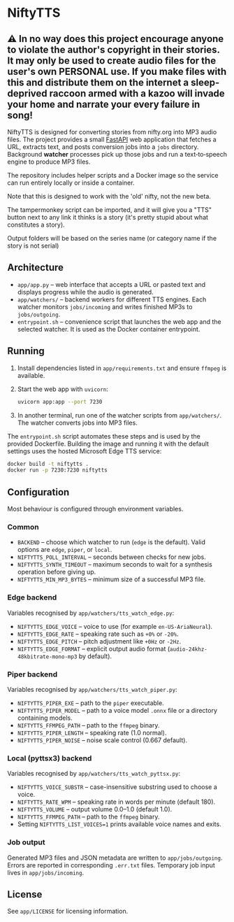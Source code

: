 # NiftyTTS

## :warning: In no way does this project encourage anyone to violate the author's copyright in their stories.  It may only be used to create audio files for the user's own **PERSONAL** use.  If you make files with this and distribute them on the internet a sleep-deprived raccoon armed with a kazoo will invade your home and narrate your every failure in song!  

NiftyTTS is designed for converting stories from nifty.org into MP3 audio files.
The project provides a small [FastAPI](https://fastapi.tiangolo.com/) web
application that fetches a URL, extracts text, and posts conversion jobs
into a `jobs` directory.  Background **watcher** processes pick up those
jobs and run a text‑to‑speech engine to produce MP3 files.

The repository includes helper scripts and a Docker image so the service
can run entirely locally or inside a container.

Note that this is designed to work with the 'old' nifty, not the new beta.

The tampermonkey script can be imported, and it will give you a "TTS" button
next to any link it thinks is a story (it's pretty stupid about what constitutes
a story).

Output folders will be based on the series name (or category name if the story is
not serial) 



## Architecture

* `app/app.py` – web interface that accepts a URL or pasted text and
  displays progress while the audio is generated.
* `app/watchers/` – backend workers for different TTS engines.  Each
  watcher monitors `jobs/incoming` and writes finished MP3s to
  `jobs/outgoing`.
* `entrypoint.sh` – convenience script that launches the web app and the
  selected watcher.  It is used as the Docker container entrypoint.

## Running

1. Install dependencies listed in `app/requirements.txt` and ensure
   `ffmpeg` is available.
2. Start the web app with `uvicorn`:

   ```bash
   uvicorn app:app --port 7230
   ```

3. In another terminal, run one of the watcher scripts from
   `app/watchers/`.  The watcher converts jobs into MP3 files.

The `entrypoint.sh` script automates these steps and is used by the
provided Dockerfile.  Building the image and running it with the default
settings uses the hosted Microsoft Edge TTS service:

```bash
docker build -t niftytts .
docker run -p 7230:7230 niftytts
```

## Configuration

Most behaviour is configured through environment variables.

### Common

* `BACKEND` – choose which watcher to run (`edge` is the default).  Valid
  options are `edge`, `piper`, or `local`.
* `NIFTYTTS_POLL_INTERVAL` – seconds between checks for new jobs.
* `NIFTYTTS_SYNTH_TIMEOUT` – maximum seconds to wait for a synthesis
  operation before giving up.
* `NIFTYTTS_MIN_MP3_BYTES` – minimum size of a successful MP3 file.

### Edge backend

Variables recognised by `app/watchers/tts_watch_edge.py`:

* `NIFTYTTS_EDGE_VOICE` – voice to use (for example `en-US-AriaNeural`).
* `NIFTYTTS_EDGE_RATE` – speaking rate such as `+0%` or `-20%`.
* `NIFTYTTS_EDGE_PITCH` – pitch adjustment like `+0Hz` or `-2Hz`.
* `NIFTYTTS_EDGE_FORMAT` – explicit output audio format
  (`audio-24khz-48kbitrate-mono-mp3` by default).

### Piper backend

Variables recognised by `app/watchers/tts_watch_piper.py`:

* `NIFTYTTS_PIPER_EXE` – path to the `piper` executable.
* `NIFTYTTS_PIPER_MODEL` – path to a voice model `.onnx` file or a
  directory containing models.
* `NIFTYTTS_FFMPEG_PATH` – path to the `ffmpeg` binary.
* `NIFTYTTS_PIPER_LENGTH` – speaking rate (1.0 normal).
* `NIFTYTTS_PIPER_NOISE` – noise scale control (0.667 default).

### Local (pyttsx3) backend

Variables recognised by `app/watchers/tts_watch_pyttsx.py`:

* `NIFTYTTS_VOICE_SUBSTR` – case-insensitive substring used to choose a
  voice.
* `NIFTYTTS_RATE_WPM` – speaking rate in words per minute (default 180).
* `NIFTYTTS_VOLUME` – output volume 0.0–1.0 (default 1.0).
* `NIFTYTTS_FFMPEG_PATH` – path to the `ffmpeg` binary.
* Setting `NIFTYTTS_LIST_VOICES=1` prints available voice names and
  exits.

### Job output

Generated MP3 files and JSON metadata are written to
`app/jobs/outgoing`.  Errors are reported in corresponding `.err.txt`
files.  Temporary job input lives in `app/jobs/incoming`.

## License

See `app/LICENSE` for licensing information.

